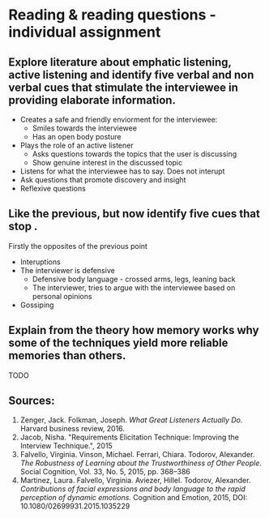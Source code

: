 # Reading & reading questions - individual assignment

## Explore literature about emphatic listening, active listening and identify five verbal and non verbal cues that stimulate the interviewee in providing elaborate information. 

- Creates a safe and friendly enviorment for the interviewee:
    * Smiles towards the interviewee
    * Has an open body posture
- Plays the role of an active listener
    * Asks questions towards the topics that the user is discussing
    * Show genuine interest in the discussed topic
- Listens for what the interviewee has to say. Does not interupt
- Ask questions that promote discovery and insight
- Reflexive questions


## Like the previous, but now identify five cues that stop .

Firstly the opposites of the previous point

- Interuptions
- The interviewer is defensive
    * Defensive body language - crossed arms, legs, leaning back
    * The interviewer, tries to argue with the interviewee based on personal opinions
- Gossiping

## Explain from the theory how memory works why some of the techniques yield more reliable memories than others.

TODO

## Sources:
1. Zenger, Jack. Folkman, Joseph. *What Great Listeners Actually Do.* Harvard business review, 2016.
2. Jacob, Nisha. "Requirements Elicitation Technique: Improving the Interview Technique.", 2015
3. Falvello, Virginia. Vinson, Michael. Ferrari, Chiara. Todorov, Alexander. *The Robustness of Learning about the
Trustworthiness of Other People.* Social Cognition, Vol. 33, No. 5, 2015, pp. 368–386
4. Martinez, Laura. Falvello, Virginia. Aviezer, Hillel. Todorov, Alexander. *Contributions of facial expressions and body language to the rapid perception of
dynamic emotions.* Cognition and Emotion, 2015, DOI: 10.1080/02699931.2015.1035229